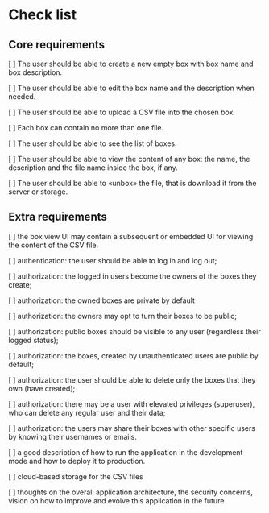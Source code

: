 # Check list

## Core requirements

[ ] The user should be able to create a new empty box with box name and box description.

[ ] The user should be able to edit the box name and the description when needed.

[ ] The user should be able to upload a CSV file into the chosen box.

[ ] Each box can contain no more than one file.

[ ] The user should be able to see the list of boxes.

[ ] The user should be able to view the content of any box: the name, the description and the file name inside the box, if any.

[ ] The user should be able to «unbox» the file, that is download it from the server or storage.

## Extra requirements

[ ] the box view UI may contain a subsequent or embedded UI for viewing the content of the CSV file.

[ ] authentication: the user should be able to log in and log out;

[ ] authorization: the logged in users become the owners of the boxes they create;

[ ] authorization: the owned boxes are private by default

[ ] authorization: the owners may opt to turn their boxes to be public;

[ ] authorization: public boxes should be visible to any user (regardless their logged status);

[ ] authorization: the boxes, created by unauthenticated users are public by default;

[ ] authorization: the user should be able to delete only the boxes that they own (have created);

[ ] authorization: there may be a user with elevated privileges (superuser), who can delete any regular user and their data;

[ ] authorization: the users may share their boxes with other specific users by knowing their usernames or emails.

[ ] a good description of how to run the application in the development mode and how to deploy it to production.

[ ] cloud-based storage for the CSV files

[ ] thoughts on the overall application architecture, the security concerns, vision on how to improve and evolve this application in the future
